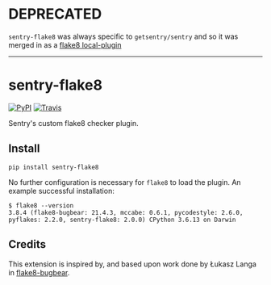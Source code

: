 # DEPRECATED

`sentry-flake8` was always specific to `getsentry/sentry` and so it was merged in as a
[flake8 local-plugin](https://github.com/getsentry/sentry/pull/33830)

___

# sentry-flake8

[![PyPI](https://img.shields.io/pypi/v/sentry-flake8.svg)](https://pypi.org/project/sentry-flake8)
[![Travis](https://img.shields.io/travis/com/getsentry/sentry-flake8.svg)](https://travis-ci.com/getsentry/sentry-flake8)

Sentry's custom flake8 checker plugin.

## Install

`pip install sentry-flake8`

No further configuration is necessary for `flake8` to load the plugin. An example successful installation:

```
$ flake8 --version
3.8.4 (flake8-bugbear: 21.4.3, mccabe: 0.6.1, pycodestyle: 2.6.0, pyflakes: 2.2.0, sentry-flake8: 2.0.0) CPython 3.6.13 on Darwin
```

## Credits

This extension is inspired by, and based upon work done by Łukasz Langa in [flake8-bugbear](https://github.com/PyCQA/flake8-bugbear).
